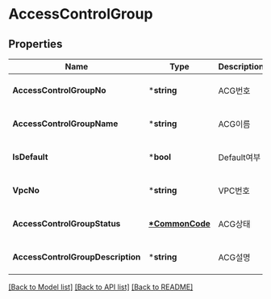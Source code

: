 # AccessControlGroup

## Properties
Name | Type | Description | Notes
------------ | ------------- | ------------- | -------------
**AccessControlGroupNo** | ***string** | ACG번호 | [optional] [default to null]
**AccessControlGroupName** | ***string** | ACG이름 | [optional] [default to null]
**IsDefault** | ***bool** | Default여부 | [optional] [default to null]
**VpcNo** | ***string** | VPC번호 | [optional] [default to null]
**AccessControlGroupStatus** | **[*CommonCode](CommonCode.md)** | ACG상태 | [optional] [default to null]
**AccessControlGroupDescription** | ***string** | ACG설명 | [optional] [default to null]

[[Back to Model list]](../README.md#documentation-for-models) [[Back to API list]](../README.md#documentation-for-api-endpoints) [[Back to README]](../README.md)


